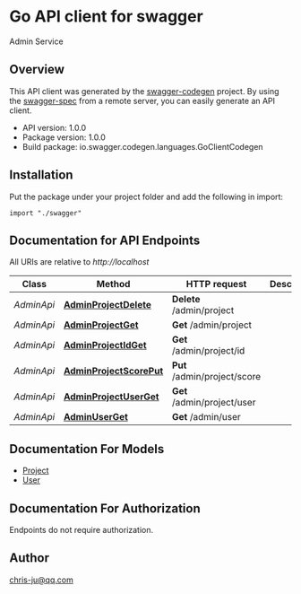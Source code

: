 # Go API client for swagger

Admin Service

## Overview
This API client was generated by the [swagger-codegen](https://github.com/swagger-api/swagger-codegen) project.  By using the [swagger-spec](https://github.com/swagger-api/swagger-spec) from a remote server, you can easily generate an API client.

- API version: 1.0.0
- Package version: 1.0.0
- Build package: io.swagger.codegen.languages.GoClientCodegen

## Installation
Put the package under your project folder and add the following in import:
```golang
import "./swagger"
```

## Documentation for API Endpoints

All URIs are relative to *http://localhost*

Class | Method | HTTP request | Description
------------ | ------------- | ------------- | -------------
*AdminApi* | [**AdminProjectDelete**](docs/AdminApi.md#adminprojectdelete) | **Delete** /admin/project | 
*AdminApi* | [**AdminProjectGet**](docs/AdminApi.md#adminprojectget) | **Get** /admin/project | 
*AdminApi* | [**AdminProjectIdGet**](docs/AdminApi.md#adminprojectidget) | **Get** /admin/project/id | 
*AdminApi* | [**AdminProjectScorePut**](docs/AdminApi.md#adminprojectscoreput) | **Put** /admin/project/score | 
*AdminApi* | [**AdminProjectUserGet**](docs/AdminApi.md#adminprojectuserget) | **Get** /admin/project/user | 
*AdminApi* | [**AdminUserGet**](docs/AdminApi.md#adminuserget) | **Get** /admin/user | 


## Documentation For Models

 - [Project](docs/Project.md)
 - [User](docs/User.md)


## Documentation For Authorization
 Endpoints do not require authorization.


## Author

chris-ju@qq.com

